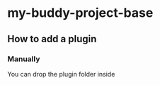 # my-buddy-project-base

## How to add a plugin

### Manually
You can drop the plugin folder inside 